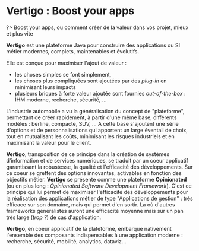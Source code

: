 # Vertigo : Boost your apps

?> Boost your apps, ou comment créer de la valeur dans vos projet, mieux et plus vite

**Vertigo** est une plateforme Java pour construire des applications ou SI métier modernes, complets, maintenables et évolutifs.

Elle est conçue pour maximiser l'ajout de valeur : 
- les choses simples se font simplement, 
- les choses plus compliquées sont ajoutées par des *plug-in* en minimisant leurs impacts
- plusieurs briques à forte valeur ajoutée sont fournies *out-of-the-box* : IHM moderne, recherche, sécurité, ...

L'industrie automobile a vu la généralisation du concept de "plateforme", permettant de créer rapidement, à partir d'une même base, différents modèles : berline, compacte, SUV, ...
A cette base s'ajoutent une série d'options et de personnalisations qui apportent un large éventail de choix, tout en mutualisant les coûts, minimisant les risques industriels et en maximisant la valeur pour le client.

**Vertigo**, transposition de ce principe dans la création de systèmes d'information et de services numériques, se traduit par un coeur applicatif garantissant la robustesse, la qualité et l'efficacité des développements. 
Sur ce coeur se greffent des options innovantes, activables en fonction des objectifs métier.
**Vertigo** se présente comme une plateforme **Opinionated** (ou en plus long : *Opinionated Software Development Framework*). 
C'est ce principe qui lui permet de maximiser l'efficacité des développements pour la réalisation des applications métier de type "Applications de gestion" : très efficace sur son domaine, mais qui permet d'en sortir. La où d'autres frameworks généralistes auront une efficacité moyenne mais sur un pan très large (*trop ?*) de cas d'application.

**Vertigo**, en coeur applicatif de la plateforme, embarque nativement l'ensemble des composants indispensables à une application moderne : recherche, sécurité, mobilité, analytics, dataviz...
